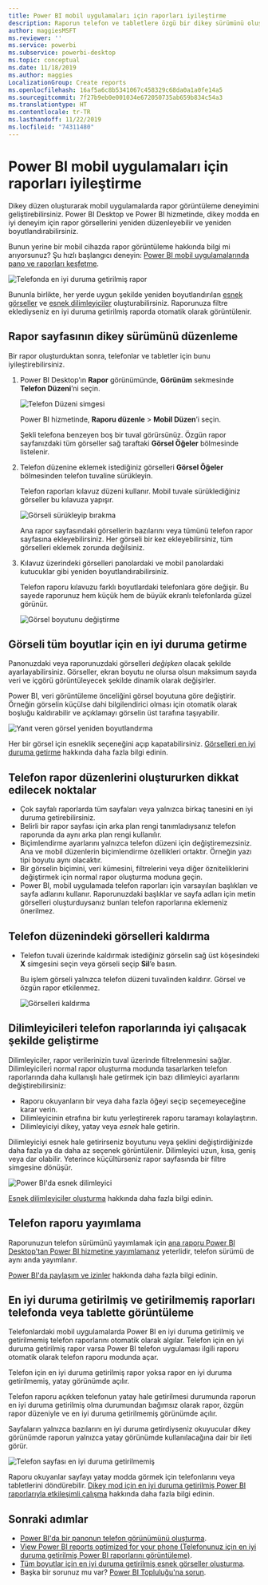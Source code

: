```yaml
---
title: Power BI mobil uygulamaları için raporları iyileştirme
description: Raporun telefon ve tabletlere özgü bir dikey sürümünü oluşturarak, Power BI mobil uygulamalarının rapor sayfalarını nasıl iyileştireceğinizi öğrenin.
author: maggiesMSFT
ms.reviewer: ''
ms.service: powerbi
ms.subservice: powerbi-desktop
ms.topic: conceptual
ms.date: 11/18/2019
ms.author: maggies
LocalizationGroup: Create reports
ms.openlocfilehash: 16af5a6c8b5341067c458329c68da0a1a0fe14a5
ms.sourcegitcommit: 7f27b9eb0e001034e672050735ab659b834c54a3
ms.translationtype: HT
ms.contentlocale: tr-TR
ms.lasthandoff: 11/22/2019
ms.locfileid: "74311480"
---
```

# <a name="optimize-reports-for-the-power-bi-mobile-apps"></a>Power BI mobil uygulamaları için raporları iyileştirme
Dikey düzen oluşturarak mobil uygulamalarda rapor görüntüleme deneyimini geliştirebilirsiniz. Power BI Desktop ve Power BI hizmetinde, dikey modda en iyi deneyim için rapor görsellerini yeniden düzenleyebilir ve yeniden boyutlandırabilirsiniz.  

Bunun yerine bir mobil cihazda rapor görüntüleme hakkında bilgi mi arıyorsunuz? Şu hızlı başlangıcı deneyin: [Power BI mobil uygulamalarında pano ve raporları keşfetme](consumer/mobile/mobile-apps-quickstart-view-dashboard-report.md).

![Telefonda en iyi duruma getirilmiş rapor](media/desktop-create-phone-report/desktop-create-phone-report-1.png)

Bununla birlikte, her yerde uygun şekilde yeniden boyutlandırılan [esnek görseller](#optimize-a-visual-for-any-size) ve [esnek dilimleyiciler](#enhance-slicers-to-work-well-in-phone-reports) oluşturabilirsiniz. Raporunuza filtre eklediyseniz en iyi duruma getirilmiş raporda otomatik olarak görüntülenir.

## <a name="lay-out-a-portrait-version-of-a-report-page"></a>Rapor sayfasının dikey sürümünü düzenleme

Bir rapor oluşturduktan sonra, telefonlar ve tabletler için bunu iyileştirebilirsiniz.

1. Power BI Desktop’ın **Rapor** görünümünde, **Görünüm** sekmesinde **Telefon Düzeni**’ni seçin.  
   
    ![Telefon Düzeni simgesi](media/desktop-create-phone-report/desktop-create-phone-report-3.png)
   
    Power BI hizmetinde, **Raporu düzenle** > **Mobil Düzen**’i seçin.

    Şekli telefona benzeyen boş bir tuval görürsünüz. Özgün rapor sayfanızdaki tüm görseller sağ taraftaki **Görsel Öğeler** bölmesinde listelenir.

1. Telefon düzenine eklemek istediğiniz görselleri **Görsel Öğeler** bölmesinden telefon tuvaline sürükleyin.
   
    Telefon raporları kılavuz düzeni kullanır. Mobil tuvale sürüklediğiniz görseller bu kılavuza yapışır.
   
    ![Görseli sürükleyip bırakma](media/desktop-create-phone-report/desktop-create-phone-report-4.gif)
   
    Ana rapor sayfasındaki görsellerin bazılarını veya tümünü telefon rapor sayfasına ekleyebilirsiniz. Her görseli bir kez ekleyebilirsiniz, tüm görselleri eklemek zorunda değilsiniz.

1. Kılavuz üzerindeki görselleri panolardaki ve mobil panolardaki kutucuklar gibi yeniden boyutlandırabilirsiniz.
   
   Telefon raporu kılavuzu farklı boyutlardaki telefonlara göre değişir. Bu sayede raporunuz hem küçük hem de büyük ekranlı telefonlarda güzel görünür.
   
   ![Görsel boyutunu değiştirme](media/desktop-create-phone-report/desktop-create-phone-report-5.gif)

## <a name="optimize-a-visual-for-any-size"></a>Görseli tüm boyutlar için en iyi duruma getirme
Panonuzdaki veya raporunuzdaki görselleri *değişken* olacak şekilde ayarlayabilirsiniz. Görseller, ekran boyutu ne olursa olsun maksimum sayıda veri ve içgörü görüntüleyecek şekilde dinamik olarak değişirler. 

Power BI, veri görüntüleme önceliğini görsel boyutuna göre değiştirir. Örneğin görselin küçülse dahi bilgilendirici olması için otomatik olarak boşluğu kaldırabilir ve açıklamayı görselin üst tarafına taşıyabilir.

![Yanıt veren görsel yeniden boyutlandırma](media/desktop-create-phone-report/desktop-create-phone-report-6.gif)

Her bir görsel için esneklik seçeneğini açıp kapatabilirsiniz. [Görselleri en iyi duruma getirme](visuals/desktop-create-responsive-visuals.md) hakkında daha fazla bilgi edinin.

## <a name="considerations-when-creating-phone-report-layouts"></a>Telefon rapor düzenlerini oluştururken dikkat edilecek noktalar
* Çok sayfalı raporlarda tüm sayfaları veya yalnızca birkaç tanesini en iyi duruma getirebilirsiniz. 
* Belirli bir rapor sayfası için arka plan rengi tanımladıysanız telefon raporunda da aynı arka plan rengi kullanılır.
* Biçimlendirme ayarlarını yalnızca telefon düzeni için değiştiremezsiniz. Ana ve mobil düzenlerin biçimlendirme özellikleri ortaktır. Örneğin yazı tipi boyutu aynı olacaktır.
* Bir görselin biçimini, veri kümesini, filtrelerini veya diğer özniteliklerini değiştirmek için normal rapor oluşturma moduna geçin.
* Power BI, mobil uygulamada telefon raporları için varsayılan başlıkları ve sayfa adlarını kullanır. Raporunuzdaki başlıklar ve sayfa adları için metin görselleri oluşturduysanız bunları telefon raporlarına eklemeniz önerilmez.     

## <a name="remove-a-visual-from-the-phone-layout"></a>Telefon düzenindeki görselleri kaldırma
* Telefon tuvali üzerinde kaldırmak istediğiniz görselin sağ üst köşesindeki **X** simgesini seçin veya görseli seçip **Sil**’e basın.
  
   Bu işlem görseli yalnızca telefon düzeni tuvalinden kaldırır. Görsel ve özgün rapor etkilenmez.
  
   ![Görselleri kaldırma](media/desktop-create-phone-report/desktop-create-phone-report-7.gif)

## <a name="enhance-slicers-to-work-well-in-phone-reports"></a>Dilimleyicileri telefon raporlarında iyi çalışacak şekilde geliştirme
Dilimleyiciler, rapor verilerinizin tuval üzerinde filtrelenmesini sağlar. Dilimleyicileri normal rapor oluşturma modunda tasarlarken telefon raporlarında daha kullanışlı hale getirmek için bazı dilimleyici ayarlarını değiştirebilirsiniz:

* Raporu okuyanların bir veya daha fazla öğeyi seçip seçemeyeceğine karar verin.
* Dilimleyicinin etrafına bir kutu yerleştirerek raporu taramayı kolaylaştırın.
* Dilimleyiciyi dikey, yatay veya *esnek* hale getirin. 

Dilimleyiciyi esnek hale getirirseniz boyutunu veya şeklini değiştirdiğinizde daha fazla ya da daha az seçenek görüntülenir. Dilimleyici uzun, kısa, geniş veya dar olabilir. Yeterince küçültürseniz rapor sayfasında bir filtre simgesine dönüşür. 

![Power BI'da esnek dilimleyici](media/desktop-create-phone-report/desktop-create-phone-report-8.png)

[Esnek dilimleyiciler oluşturma](power-bi-slicer-filter-responsive.md) hakkında daha fazla bilgi edinin.

## <a name="publish-a-phone-report"></a>Telefon raporu yayımlama
Raporunuzun telefon sürümünü yayımlamak için [ana raporu Power BI Desktop'tan Power BI hizmetine yayımlamanız](desktop-upload-desktop-files.md) yeterlidir, telefon sürümü de aynı anda yayımlanır.
  
[Power BI'da paylaşım ve izinler](service-how-to-collaborate-distribute-dashboards-reports.md) hakkında daha fazla bilgi edinin.

## <a name="view-optimized-and-unoptimized-reports-on-a-phone-or-tablet"></a>En iyi duruma getirilmiş ve getirilmemiş raporları telefonda veya tablette görüntüleme
Telefonlardaki mobil uygulamalarda Power BI en iyi duruma getirilmiş ve getirilmemiş telefon raporlarını otomatik olarak algılar. Telefon için en iyi duruma getirilmiş rapor varsa Power BI telefon uygulaması ilgili raporu otomatik olarak telefon raporu modunda açar.

Telefon için en iyi duruma getirilmiş rapor yoksa rapor en iyi duruma getirilmemiş, yatay görünümde açılır.  

Telefon raporu açıkken telefonun yatay hale getirilmesi durumunda raporun en iyi duruma getirilmiş olma durumundan bağımsız olarak rapor, özgün rapor düzeniyle ve en iyi duruma getirilmemiş görünümde açılır.

Sayfaların yalnızca bazılarını en iyi duruma getirdiyseniz okuyucular dikey görünümde raporun yalnızca yatay görünümde kullanılacağına dair bir ileti görür.

![Telefon sayfası en iyi duruma getirilmemiş](media/desktop-create-phone-report/desktop-create-phone-report-9.png)

Raporu okuyanlar sayfayı yatay modda görmek için telefonlarını veya tabletlerini döndürebilir. [Dikey mod için en iyi duruma getirilmiş Power BI raporlarıyla etkileşimli çalışma](consumer/mobile/mobile-apps-view-phone-report.md) hakkında daha fazla bilgi edinin.

## <a name="next-steps"></a>Sonraki adımlar
* [Power BI'da bir panonun telefon görünümünü oluşturma](service-create-dashboard-mobile-phone-view.md).
* [View Power BI reports optimized for your phone (Telefonunuz için en iyi duruma getirilmiş Power BI raporlarını görüntüleme)](consumer/mobile/mobile-apps-view-phone-report.md).
* [Tüm boyutlar için en iyi duruma getirilmiş esnek görseller oluşturma](visuals/desktop-create-responsive-visuals.md).
* Başka bir sorunuz mu var? [Power BI Topluluğu'na sorun](https://community.powerbi.com/).

